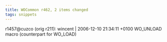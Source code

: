 ```yaml
---
title: WOCommon r462, 2 items changed
tags: snippets
---
```


r1457@cuzco (orig r211): wincent | 2006-12-10 21:34:11 +0100 WO_UNLOAD macro (counterpart for WO_LOAD)
